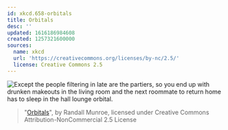 ```yaml
---
id: xkcd.658-orbitals
title: Orbitals
desc: ''
updated: 1616186984608
created: 1257321600000
sources:
  name: xkcd
  url: 'https://creativecommons.org/licenses/by-nc/2.5/'
  license: Creative Commons 2.5
---
```

![Except the people filtering in late are the partiers, so you end up with drunken makeouts in the living room and the next roommate to return home has to sleep in the hall lounge orbital.](https://imgs.xkcd.com/comics/orbitals.png)
> "[Orbitals](https://xkcd.com/658/)", by Randall Munroe, licensed under Creative Commons Attribution-NonCommercial 2.5 License
